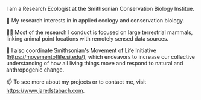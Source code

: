 I am a Research Ecologist at the Smithsonian Conservation Biology Institue.

🌱 My research interests in in applied ecology and conservation biology.

🐘📡 Most of the research I conduct is focused on large terrestrial mammals, linking animal point locations with remotely sensed data sources.  

🐾 I also coordinate Smithsonian's Movement of Life Initiative (https://movementoflife.si.edu/), which endeavors to increase our collective understanding of how all living things move and respond to natural and anthropogenic change.

📫 To see more about my projects or to contact me, visit https://www.jaredstabach.com.
